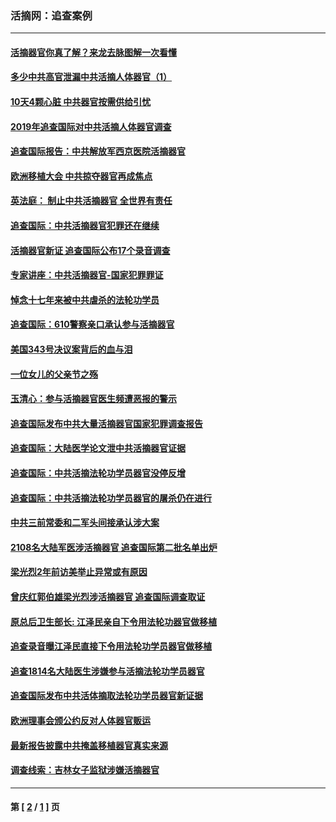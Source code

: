 ### 活摘网：追查案例
---
#### [活摘器官你真了解？来龙去脉图解一次看懂](../../pages/nf5880/n13013820.md?06180430) 
#### [多少中共高官泄漏中共活摘人体器官（1）](../../pages/nf5880/n12671234.md?06180430) 
#### [10天4颗心脏 中共器官按需供给引忧](../../pages/nf5880/n12326366.md?06180430) 
#### [2019年追查国际对中共活摘人体器官调查](../../pages/nf5880/n11917733.md?06180430) 
#### [追查国际报告：中共解放军西京医院活摘器官](../../pages/nf5880/n11838359.md?06180430) 
#### [欧洲移植大会 中共掠夺器官再成焦点](../../pages/nf5880/n11538883.md?06180430) 
#### [英法庭： 制止中共活摘器官 全世界有责任](../../pages/nf5880/n11330691.md?06180430) 
#### [追查国际：中共活摘器官犯罪还在继续](../../pages/nf5880/n11218301.md?06180430) 
#### [活摘器官新证 追查国际公布17个录音调查](../../pages/nf5880/n10897744.md?06180430) 
#### [专家讲座：中共活摘器官-国家犯罪罪证](../../pages/nf5880/n8828153.md?06180430) 
#### [悼念十七年来被中共虐杀的法轮功学员](../../pages/nf5880/n8124823.md?06180430) 
#### [追查国际：610警察亲口承认参与活摘器官](../../pages/nf5880/n8109067.md?06180430) 
#### [美国343号决议案背后的血与泪](../../pages/nf5880/n8020684.md?06180430) 
#### [一位女儿的父亲节之殇](../../pages/nf5880/n8014122.md?06180430) 
#### [玉清心：参与活摘器官医生频遭恶报的警示](../../pages/nf5880/n4637546.md?06180430) 
#### [追查国际发布中共大量活摘器官国家犯罪调查报告](../../pages/nf5880/n4613428.md?06180430) 
#### [追查国际：大陆医学论文泄中共活摘器官证据](../../pages/nf5880/n4608794.md?06180430) 
#### [追查国际：中共活摘法轮功学员器官没停反增](../../pages/nf5880/n4584075.md?06180430) 
#### [追查国际：中共活摘法轮功学员器官的屠杀仍在进行](../../pages/nf5880/n4299154.md?06180430) 
#### [中共三前常委和二军头间接承认涉大案](../../pages/nf5880/n4286244.md?06180430) 
#### [2108名大陆军医涉活摘器官 追查国际第二批名单出炉](../../pages/nf5880/n4284769.md?06180430) 
#### [梁光烈2年前访美举止异常或有原因](../../pages/nf5880/n4279686.md?06180430) 
#### [曾庆红郭伯雄梁光烈涉活摘器官 追查国际调查取证](../../pages/nf5880/n4278462.md?06180430) 
#### [原总后卫生部长: 江泽民亲自下令用法轮功器官做移植](../../pages/nf5880/n4263864.md?06180430) 
#### [追查录音曝江泽民直接下令用法轮功学员器官做移植](../../pages/nf5880/n4261268.md?06180430) 
#### [追查1814名大陆医生涉嫌参与活摘法轮功学员器官](../../pages/nf5880/n4259055.md?06180430) 
#### [追查国际发布中共活体摘取法轮功学员器官新证据](../../pages/nf5880/n4258255.md?06180430) 
#### [欧洲理事会颁公约反对人体器官贩运](../../pages/nf5880/n4206955.md?06180430) 
#### [最新报告披露中共掩盖移植器官真实来源](../../pages/nf5880/n4140084.md?06180430) 
#### [调查线索：吉林女子监狱涉嫌活摘器官](../../pages/nf5880/n4044366.md?06180430) 

---
#### 第 [ [2](./2.md?06180430) / [1](./1.md?06180430) ] 页
